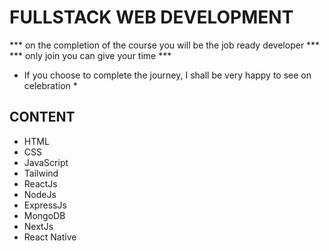 # FULLSTACK WEB DEVELOPMENT
 *** on the completion of the course you will be the job ready developer ***
 *** only join you can give your time ***
 * If you choose to complete the journey, I shall be very happy to see on celebration *

## CONTENT
 - HTML
 - CSS
 - JavaScript
 - Tailwind
 - ReactJs
 - NodeJs
 - ExpressJs
 - MongoDB
 - NextJs
 - React Native

